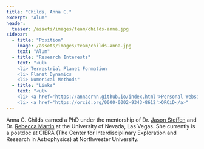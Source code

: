 ```yaml
---
title: "Childs, Anna C."
excerpt: "Alum"
header:
  teaser: /assets/images/team/childs-anna.jpg
sidebar:
  - title: "Position"
    image: /assets/images/team/childs-anna.jpg
    text: "Alum"
  - title: "Research Interests"
    text: "<ul>
    <li> Terrestrial Planet Formation
    <li> Planet Dynamics
    <li> Numerical Methods"
  - title: "Links"
    text: "<ul>
    <li> <a href='https://annacrnn.github.io/index.html'>Personal Website</a>
    <li> <a href='https://orcid.org/0000-0002-9343-8612'>ORCiD</a>"
---
```

Anna C. Childs earned a PhD under the mentorship of Dr. [Jason Steffen](/team/steffen-jason/) and Dr. [Rebecca Martin](/team/martin-rebecca/) at the University of Nevada, Las Vegas.  She currently is a postdoc at CIERA (The Center for Interdisciplinary Exploration and Research in Astrophysics) at Northwester University. 
